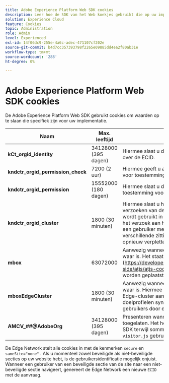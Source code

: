 ```yaml
---
title: Adobe Experience Platform Web SDK cookies
description: Leer hoe de SDK van het Web koekjes gebruikt die op uw implementatie van toepassing zijn.
solution: Experience Cloud
feature: Cookies
topic: Administration
role: Admin
level: Experienced
exl-id: 14f06dc9-255e-4a6c-adec-471107cf202e
source-git-commit: b4d7cc357393798f2265e09885dd4ea2f80ab31e
workflow-type: tm+mt
source-wordcount: '288'
ht-degree: 0%

---
```


# Adobe Experience Platform Web SDK cookies

De Adobe Experience Platform Web SDK gebruikt cookies om waarden op te slaan die specifiek zijn voor uw implementatie.

| Naam | Max. leeftijd | Beschrijving |
|---|---|---|
| **kCt_orgid_identity** | 34128000 (395 dagen) | Hiermee slaat u de ECID op, evenals andere informatie over de ECID. |
| **kndctr_orgid_permission_check** | 7200 (2 uur) | Hiermee geeft u aan dat de server de voorkeursserver voor toestemming moet opzoeken. |
| **kndctr_orgid_permission** | 15552000 (180 dagen) | Hiermee slaat u de voorkeur van de gebruiker voor toestemming voor de website op. |
| **kndctr_orgid_cluster** | 1800 (30 minuten) | Hiermee slaat u het gebied Edge Network op dat de verzoeken van de huidige gebruiker dient. Het gebied wordt gebruikt in de weg URL zodat de Edge Network het verzoek aan het correcte gebied kan leiden. Als een gebruiker met een verschillend IP adres of in een verschillende zitting verbindt, wordt het verzoek opnieuw verpletterd aan het dichtstbijzijnde gebied. |
| **mbox** | 63072000 | Aanwezig wanneer het Doel migratie plaatsen aan waar is. Het staat het 3} mbox koekje van het Doel ](https://developer.adobe.com/target/implement/client-side/atjs/atjs-cookies/) toe om door het Web SDK worden geplaatst.[ |
| **mboxEdgeCluster** | 1800 (30 minuten) | Aanwezig wanneer het Doel migratie plaatsen aan waar is. Hiermee kan de SDK van het Web de juiste Edge-cluster aan `at.js` meedelen, zodat de doelprofielen synchroon kunnen blijven terwijl gebruikers door een site navigeren. |
| **AMCV_##@AdobeOrg** | 34128000 (395 dagen) | Presenteren wanneer [`idMigrationEnabled` ](https://experienceleague.adobe.com/en/docs/experience-platform/web-sdk/commands/configure/idmigrationenabled) wordt toegelaten. Het helpt bij het overschakelen naar Web SDK terwijl sommige delen van de site nog steeds `visitor.js` gebruiken. |

De Edge Network stelt alle cookies in met de kenmerken `secure` en `sameSite="none"` . Als u momenteel zowel beveiligde als niet-beveiligde secties op uw website hebt, is de gebruikersidentificatie mogelijk onjuist. Wanneer een gebruiker van een beveiligde sectie van de site naar een niet-beveiligde sectie navigeert, genereert de Edge Network een nieuwe `ECID` met de aanvraag.
